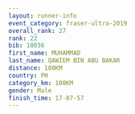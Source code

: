 ```yaml
---
layout: runner-info 
event_category: fraser-ultra-2019 
overall_rank: 27
rank: 22
bib: 10036
first_name: MUHAMMAD
last_name: QAWIEM BIN ABU BAKAR
distance: 100KM
country: PH
category_km: 100KM
gender: Male
finish_time: 17-07-57
---
```

